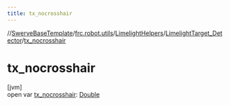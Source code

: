 ```yaml
---
title: tx_nocrosshair
---
```

//[SwerveBaseTemplate](../../../../index.html)/[frc.robot.utils](../../index.html)/[LimelightHelpers](../index.html)/[LimelightTarget_Detector](index.html)/[tx_nocrosshair](tx_nocrosshair.html)



# tx_nocrosshair



[jvm]\
open var [tx_nocrosshair](tx_nocrosshair.html): [Double](https://kotlinlang.org/api/latest/jvm/stdlib/kotlin/-double/index.html)




